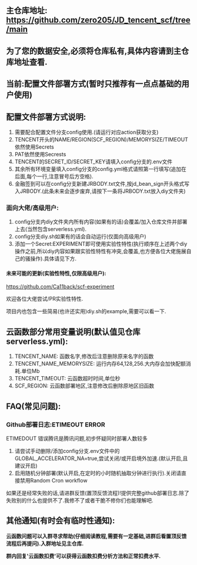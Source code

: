 ## 主仓库地址: https://github.com/zero205/JD_tencent_scf/tree/main
## 为了您的数据安全,必须将仓库私有,具体内容请到主仓库地址查看.
## 当前:配置文件部署方式(暂时只推荐有一点点基础的用户使用)
## 配置文件部署方式说明:
1. 需要配合配置文件分支config使用.(请运行对应action获取分支)
2. TENCENT开头的NAME/REGION(SCF_REGION)/MEMORYSIZE/TIMEOUT依然使用Secrets
3. PAT依然使用Secrests
4. TENCENT的SECRET_ID/SECRET_KEY请填入config分支的.env文件
5. 其余所有环境变量填入config分支的config.yml格式请照第一行填写(追加在后面,每个一行,注意冒号后方空格).
6. 金融签到可以在config分支新建JRBODY.txt文件,按jd_bean_sign开头格式写入JRBODY.(此条未来会逐步废弃,请按下一条将JRBODY.txt放入diy文件夹)
### 面向大佬/高级用户:
1. config分支内diy文件夹内所有内容(如果有的话)会覆盖/加入仓库文件并部署上去(当然包含serverless.yml).
2. config分支diy.sh如果有的话会自动运行(仅面向高级用户)
3. 添加一个Secret:EXPERIMENT即可使用实验性特性(执行顺序在上述两个diy操作之前,所以diy内容如果跟实验性特性有冲突,会覆盖,也方便各位大佬施展自己的骚操作).具体请见下方.
#### 未来可能的更新(实验性特性,仅限高级用户):
https://github.com/Ca11back/scf-experiment

欢迎各位大佬尝试/PR实验性特性. 

项目内也包含一些简易(也许还实用)diy.sh的example,需要可以看一下.
## 云函数部分常用变量说明(默认值见仓库serverless.yml):
1. TENCENT_NAME: 函数名字,修改后注意删除原来名字的函数
2. TENCENT_NAME_MEMORYSIZE: 运行内存64,128,256.大内存会加快配额消耗.单位Mb
3. TENCENT_TIMEOUT: 云函数超时时间,单位秒
4. SCF_REGION: 云函数部署地区,注意修改后删除原地区旧函数

## FAQ(常见问题):
### Github部署日志:ETIMEOUT ERROR
ETIMEDOUT 错误腾讯是腾讯问题,初步怀疑同时部署人数较多
1. 请尝试手动删除/添加config分支.env文件中的GLOBAL_ACCELERATOR_NA=true,尝试关闭/或开启境外加速.(默认开启,且建议开启)
2. 启用随机分钟部署(默认开启,在定时的小时随机抽取分钟进行执行).关闭请直接禁用Random Cron workflow

如果还是经常失败的话,请进群反馈(置顶反馈流程)!提供完整github部署日志.除了失败别的什么也提供不了.我修不了或者干脆不修你们也能理解吧.

## 其他通知(有时会有临时性通知):

**云函数问题可以入群寻求帮助(仔细阅读教程,需要有一定基础,进群后看置顶反馈流程后再提问).入群地址见主仓库.**

**群内回复'云函数扣费'可以获得云函数扣费分析方法和正常扣费水平.**
